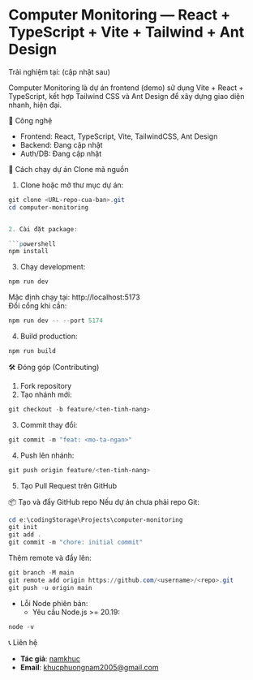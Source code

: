 # Computer Monitoring — React + TypeScript + Vite + Tailwind + Ant Design

Trải nghiệm tại: (cập nhật sau)

Computer Monitoring là dự án frontend (demo) sử dụng Vite + React + TypeScript, kết hợp Tailwind CSS và Ant Design để xây dựng giao diện nhanh, hiện đại.

🧰 Công nghệ

- Frontend: React, TypeScript, Vite, TailwindCSS, Ant Design
- Backend: Đang cập nhật
- Auth/DB: Đang cập nhật

🚀 Cách chạy dự án
Clone mã nguồn

1. Clone hoặc mở thư mục dự án:

````powershell
git clone <URL-repo-cua-ban>.git
cd computer-monitoring


2. Cài đặt package:

```powershell
npm install
````

3. Chạy development:

```powershell
npm run dev
```

Mặc định chạy tại: http://localhost:5173  
Đổi cổng khi cần:

```powershell
npm run dev -- --port 5174
```

4. Build production:

```powershell
npm run build
```

🛠️ Đóng góp (Contributing)

1. Fork repository
2. Tạo nhánh mới:

```powershell
git checkout -b feature/<ten-tinh-nang>
```

3. Commit thay đổi:

```powershell
git commit -m "feat: <mo-ta-ngan>"
```

4. Push lên nhánh:

```powershell
git push origin feature/<ten-tinh-nang>
```

5. Tạo Pull Request trên GitHub

📦 Tạo và đẩy GitHub repo
Nếu dự án chưa phải repo Git:

```powershell
cd e:\codingStorage\Projects\computer-monitoring
git init
git add .
git commit -m "chore: initial commit"
```

Thêm remote và đẩy lên:

```powershell
git branch -M main
git remote add origin https://github.com/<username>/<repo>.git
git push -u origin main
```

- Lỗi Node phiên bản:
  - Yêu cầu Node.js >= 20.19:

```powershell
node -v
```

📞 Liên hệ

- **Tác giả**: [namkhuc](https://github.com/nkdkhtl)
- **Email**: khucphuongnam2005@gmail.com
